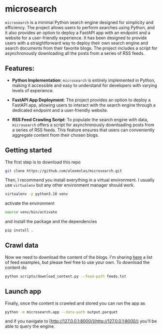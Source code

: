 # microsearch

`microsearch` is a minimal Python search engine designed for simplicity and efficiency. The project allows users to perform searches using Python, and it also provides an option to deploy a FastAPI app with an endpoint and a website for a user-friendly experience. It has been designed to provide users with a straightforward way to deploy their own search engine and search documents from their favorite blogs. The project includes a script for asynchronously downloading all the posts from a series of RSS feeds. 

## Features:
- **Python Implementation**: `microsearch` is entirely implemented in Python, making it accessible and easy to understand for developers with varying levels of experience.

- **FastAPI App Deployment**: The project provides an option to deploy a FastAPI app, allowing users to interact with the search engine through a dedicated endpoint and a user-friendly website.

- **RSS Feed Crawling Script**: To populate the search engine with data, `microsearch` offers a script for asynchronously downloading posts from a series of RSS feeds. This feature ensures that users can conveniently aggregate content from their chosen blogs.


## Getting started

The first step is to download this repo

```bash
git clone https://github.com/alexmolas/microsearch.git
```

Then, I recommend you install everything in a virtual environment. I usually use `virtualenv` but any other environment manager should work.

```bash
virtualenv -p python3.10 venv
```

activate the environment

```bash
source venv/bin/activate
```

and install the package and the dependencies

```bash
pip install .
```

## Crawl data

Now we need to download the content of the blogs. I'm sharing [here](https://github.com/alexmolas/microsearch/blob/main/feeds.txt) a list of feed examples, but please feel free to use your own. To download the content do

```bash
python scripts/download_content.py --feed-path feeds.txt
```

## Launch app

Finally, once the content is crawled and stored you can run the app as


```bash
python -m microsearch.app --data-path output.parquet
```

and if you navigate to [http://127.0.0.1:8000/](http://127.0.0.1:8000/) you'll be able to query the engine.

